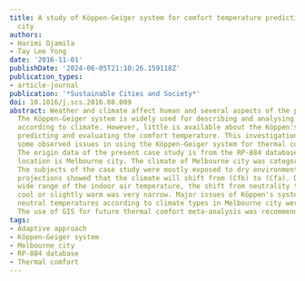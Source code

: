 ```yaml
---
title: A study of Köppen-Geiger system for comfort temperature prediction in Melbourne
  city
authors:
- Harimi Djamila
- Tay Lee Yong
date: '2016-11-01'
publishDate: '2024-06-05T21:10:26.159118Z'
publication_types:
- article-journal
publication: '*Sustainable Cities and Society*'
doi: 10.1016/j.scs.2016.08.009
abstract: Weather and climate affect human and several aspects of the planet Earth.
  The Köppen-Geiger system is widely used for describing and analysing thermal comfort
  according to climate. However, little is available about the Köppen's system in
  predicting and evaluating the comfort temperature. This investigation addressed
  some observed issues in using the Köppen-Geiger system for thermal comfort studies.
  The origin data of the present case study is from the RP-884 database. The selected
  location is Melbourne city. The climate of Melbourne city was categorised (Cfb).
  The subjects of the case study were mostly exposed to dry environment. Long-term
  projections showed that the climate will shift from (Cfb) to (Cfa). Despite the
  wide range of the indoor air temperature, the shift from neutrality to slightly
  cool or slightly warm was very narrow. Major issues of Köppen's system in evaluating
  neutral temperatures according to climate types in Melbourne city were also addressed.
  The use of GIS for future thermal comfort meta-analysis was recommended.
tags:
- Adaptive approach
- Köppen-Geiger system
- Melbourne city
- RP-884 database
- Thermal comfort
---
```


